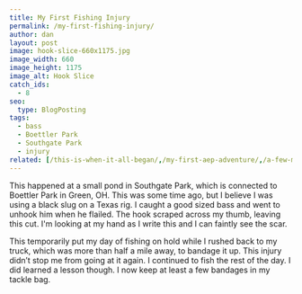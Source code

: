 ```yaml
---
title: My First Fishing Injury
permalink: /my-first-fishing-injury/
author: dan
layout: post
image: hook-slice-660x1175.jpg
image_width: 660
image_height: 1175
image_alt: Hook Slice
catch_ids:
  - 8
seo:
  type: BlogPosting
tags:
  - bass
  - Boettler Park
  - Southgate Park
  - injury
related: [/this-is-when-it-all-began/,/my-first-aep-adventure/,/a-few-mid-march-largemouth-bass/,]
---
```

This happened at a small pond in Southgate Park, which is connected to Boettler Park in Green, OH. This was some time ago, but I believe I was using a black slug on a Texas rig. I caught a good sized bass and went to unhook him when he flailed. The hook scraped across my thumb, leaving this cut. I'm looking at my hand as I write this and I can faintly see the scar.

This temporarily put my day of fishing on hold while I rushed back to my truck, which was more than half a mile away, to bandage it up. This injury didn&#8217;t stop me from going at it again. I continued to fish the rest of the day. I did learned a lesson though. I now keep at least a few bandages in my tackle bag.
